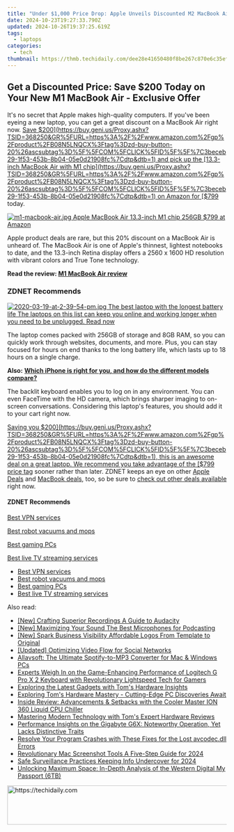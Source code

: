 ```yaml
---
title: "Under $1,000 Price Drop: Apple Unveils Discounted M2 MacBook Air - Tech News [ZDNet]"
date: 2024-10-23T19:27:33.790Z
updated: 2024-10-26T19:37:25.619Z
tags:
  - laptops
categories:
  - tech
thumbnail: https://thmb.techidaily.com/dee28e41650480f8be267c870e6c35efe9b36fe181500be81f958d9b44354162.jpg
---
```


## Get a Discounted Price: Save $200 Today on Your New M1 MacBook Air - Exclusive Offer

It's no secret that Apple makes high-quality computers. If you've been eyeing a new laptop, you can get a great discount on a MacBook Air right now. [Save $200](https://buy.geni.us/Proxy.ashx?TSID=368250&GR%5FURL=https%3A%2F%2Fwww.amazon.com%2Fgp%2Fproduct%2FB08N5LNQCX%3Ftag%3Dzd-buy-button-20%26ascsubtag%3D%5F%5FCOM%5FCLICK%5FID%5F%5F%7C3beceb29-1f53-453b-8b04-05e0d21908fc%7Cdtp&dtb=1) and pick up the [13.3-inch MacBook Air with M1 chip](https://buy.geni.us/Proxy.ashx?TSID=368250&GR%5FURL=https%3A%2F%2Fwww.amazon.com%2Fgp%2Fproduct%2FB08N5LNQCX%3Ftag%3Dzd-buy-button-20%26ascsubtag%3D%5F%5FCOM%5FCLICK%5FID%5F%5F%7C3beceb29-1f53-453b-8b04-05e0d21908fc%7Cdtp&dtb=1) on Amazon for [$799](https://buy.geni.us/Proxy.ashx?TSID=368250&GR%5FURL=https%3A%2F%2Fwww.amazon.com%2Fgp%2Fproduct%2FB08N5LNQCX%3Ftag%3Dzd-buy-button-20%26ascsubtag%3D%5F%5FCOM%5FCLICK%5FID%5F%5F%7C3beceb29-1f53-453b-8b04-05e0d21908fc%7Cdtp&dtb=1) today.

[![m1-macbook-air.jpg](https://www.zdnet.com/a/img/resize/81407d652bb212878c6d436f9044a0992f98239d/2022/10/19/ffc7205c-a515-4fc3-b4e1-e8021ee980bb/m1-macbook-air.jpg?auto=webp&fit=crop&height=172.5&width=294) Apple MacBook Air 13.3-inch M1 chip 256GB $799 at Amazon](https://buy.geni.us/Proxy.ashx?TSID=368250&GR%5FURL=https%3A%2F%2Fwww.amazon.com%2Fgp%2Fproduct%2FB08N5LNQCX%3Ftag%3Dzd-buy-button-20%26ascsubtag%3D%5F%5FCOM%5FCLICK%5FID%5F%5F%7C3beceb29-1f53-453b-8b04-05e0d21908fc%7Cdtp&dtb=1)

Apple product deals are rare, but this 20% discount on a MacBook Air is unheard of. The MacBook Air is one of Apple's thinnest, lightest notebooks to date, and the 13.3-inch Retina display offers a 2560 x 1600 HD resolution with vibrant colors and True Tone technology.

**Read the review: [M1 MacBook Air review](https://www.zdnet.com/article/m1-macbook-air-long-term-review/)**

### **ZDNET** Recommends

[![2020-03-19-at-2-39-54-pm.jpg](https://www.zdnet.com/a/img/resize/80ba392bacc4388899c436d9acd4d00f04d5645c/2020/03/19/ff6c9504-c35e-4cb6-a83c-f51c18669916/2020-03-19-at-2-39-54-pm.jpg?auto=webp&fit=crop&frame=1&height=238.5&width=459) The best laptop with the longest battery life The laptops on this list can keep you online and working longer when you need to be unplugged.  Read now](https://www.zdnet.com/article/best-battery-life-laptop/)

The laptop comes packed with 256GB of storage and 8GB RAM, so you can quickly work through websites, documents, and more. Plus, you can stay focused for hours on end thanks to the long battery life, which lasts up to 18 hours on a single charge. 

**Also:** [**Which iPhone is right for you, and how do the different models compare?**](https://www.zdnet.com/article/best-iphone/)

The backlit keyboard enables you to log on in any environment. You can even FaceTime with the HD camera, which brings sharper imaging to on-screen conversations. Considering this laptop's features, you should add it to your cart right now.

[Saving you $200](https://buy.geni.us/Proxy.ashx?TSID=368250&GR%5FURL=https%3A%2F%2Fwww.amazon.com%2Fgp%2Fproduct%2FB08N5LNQCX%3Ftag%3Dzd-buy-button-20%26ascsubtag%3D%5F%5FCOM%5FCLICK%5FID%5F%5F%7C3beceb29-1f53-453b-8b04-05e0d21908fc%7Cdtp&dtb=1), this is an awesome deal on a great laptop. We recommend you take advantage of the [$799 price tag](https://buy.geni.us/Proxy.ashx?TSID=368250&GR%5FURL=https%3A%2F%2Fwww.amazon.com%2Fgp%2Fproduct%2FB08N5LNQCX%3Ftag%3Dzd-buy-button-20%26ascsubtag%3D%5F%5FCOM%5FCLICK%5FID%5F%5F%7C3beceb29-1f53-453b-8b04-05e0d21908fc%7Cdtp&dtb=1) sooner rather than later. ZDNET keeps an eye on other [Apple Deals](https://www.zdnet.com/article/apple-best-holiday-deals-2022/) and [MacBook deals](https://www.zdnet.com/article/best-macbook-deals/), too, so be sure to [check out other deals available](https://www.zdnet.com/article/best-macbook-deals/) right now.

#### **ZDNET** Recommends

[Best VPN services](https://www.zdnet.com/article/best-vpn/ "Best VPN services")

[Best robot vacuums and mops](https://www.zdnet.com/article/best-robot-vacuum-mop/ "Best robot vacuums and mops")

[Best gaming PCs](https://www.zdnet.com/article/best-gaming-pc/ "Best gaming PCs")

[Best live TV streaming services](https://www.zdnet.com/article/best-live-tv-streaming-service/ "Best live TV streaming services")

* [Best VPN services](https://www.zdnet.com/article/best-vpn/ "Best VPN services")
* [Best robot vacuums and mops](https://www.zdnet.com/article/best-robot-vacuum-mop/ "Best robot vacuums and mops")
* [Best gaming PCs](https://www.zdnet.com/article/best-gaming-pc/ "Best gaming PCs")
* [Best live TV streaming services](https://www.zdnet.com/article/best-live-tv-streaming-service/ "Best live TV streaming services")

<ins class="adsbygoogle"
     style="display:block"
     data-ad-format="autorelaxed"
     data-ad-client="ca-pub-7571918770474297"
     data-ad-slot="1223367746"></ins>

<ins class="adsbygoogle"
     style="display:block"
     data-ad-client="ca-pub-7571918770474297"
     data-ad-slot="8358498916"
     data-ad-format="auto"
     data-full-width-responsive="true"></ins>

<span class="atpl-alsoreadstyle">Also read:</span>
<div><ul>
<li><a href="https://extra-information.techidaily.com/new-crafting-superior-recordings-a-guide-to-audacity/"><u>[New] Crafting Superior Recordings A Guide to Audacity</u></a></li>
<li><a href="https://fox-glue.techidaily.com/new-maximizing-your-sound-the-best-microphones-for-podcasting/"><u>[New] Maximizing Your Sound The Best Microphones for Podcasting</u></a></li>
<li><a href="https://extra-support.techidaily.com/new-spark-business-visibility-affordable-logos-from-template-to-original/"><u>[New] Spark Business Visibility Affordable Logos From Template to Original</u></a></li>
<li><a href="https://fox-boxes.techidaily.com/updated-optimizing-video-flow-for-social-networks/"><u>[Updated] Optimizing Video Flow for Social Networks</u></a></li>
<li><a href="https://win-bits.techidaily.com/allavsoft-the-ultimate-spotify-to-mp3-converter-for-mac-and-windows-pcs/"><u>Allavsoft: The Ultimate Spotify-to-MP3 Converter for Mac & Windows PCs</u></a></li>
<li><a href="https://hardware-reviews.techidaily.com/experts-weigh-in-on-the-game-enhancing-performance-of-logitech-g-pro-x-2-keyboard-with-revolutionary-lightspeed-tech-for-gamers/"><u>Experts Weigh In on the Game-Enhancing Performance of Logitech G Pro X 2 Keyboard with Revolutionary Lightspeed Tech for Gamers</u></a></li>
<li><a href="https://hardware-reviews.techidaily.com/exploring-the-latest-gadgets-with-toms-hardware-insights/"><u>Exploring the Latest Gadgets with Tom's Hardware Insights</u></a></li>
<li><a href="https://hardware-reviews.techidaily.com/1723341757005-exploring-toms-hardware-mastery-cutting-edge-pc-discoveries-await/"><u>Exploring Tom's Hardware Mastery - Cutting-Edge PC Discoveries Await</u></a></li>
<li><a href="https://hardware-reviews.techidaily.com/inside-review-advancements-and-setbacks-with-the-cooler-master-ion-360-liquid-cpu-chiller/"><u>Inside Review: Advancements & Setbacks with the Cooler Master ION 360 Liquid CPU Chiller</u></a></li>
<li><a href="https://hardware-reviews.techidaily.com/mastering-modern-technology-with-toms-expert-hardware-reviews/"><u>Mastering Modern Technology with Tom's Expert Hardware Reviews</u></a></li>
<li><a href="https://hardware-reviews.techidaily.com/performance-insights-on-the-gigabyte-g6x-noteworthy-operation-yet-lacks-distinctive-traits/"><u>Performance Insights on the Gigabyte G6X: Noteworthy Operation, Yet Lacks Distinctive Traits</u></a></li>
<li><a href="https://techno-recovery.techidaily.com/resolve-your-program-crashes-with-these-fixes-for-the-lost-avcodecdll-errors/"><u>Resolve Your Program Crashes with These Fixes for the Lost avcodec.dll Errors</u></a></li>
<li><a href="https://desktop-recording.techidaily.com/revolutionary-mac-screenshot-tools-a-five-step-guide-for-2024/"><u>Revolutionary Mac Screenshot Tools A Five-Step Guide for 2024</u></a></li>
<li><a href="https://screen-video-capture.techidaily.com/safe-surveillance-practices-keeping-info-undercover-for-2024/"><u>Safe Surveillance Practices Keeping Info Undercover for 2024</u></a></li>
<li><a href="https://hardware-reviews.techidaily.com/unlocking-maximum-space-in-depth-analysis-of-the-western-digital-my-passport-6tb/"><u>Unlocking Maximum Space: In-Depth Analysis of the Western Digital My Passport (6TB)</u></a></li>
</ul></div>

<!-- affiliate ads begin -->
<a href="https://appsumo.8odi.net/c/5597632/2087484/7443" target="_top" id="2087484">
  <img src="//a.impactradius-go.com/display-ad/7443-2087484" border="0" alt="https://techidaily.com" width="728" height="90"/>
</a>
<img height="0" width="0" src="https://appsumo.8odi.net/i/5597632/2087484/7443" style="position:absolute;visibility:hidden;" border="0" />
<!-- affiliate ads end -->

